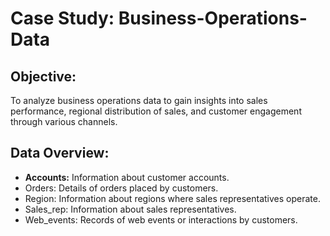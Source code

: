 # Case Study: Business-Operations-Data
## Objective:
To analyze business operations data to gain insights into sales performance, regional distribution of sales, and customer engagement through various channels.
## Data Overview:
- **Accounts:** Information about customer accounts.
- Orders: Details of orders placed by customers.
- Region: Information about regions where sales representatives operate.
- Sales_rep: Information about sales representatives.
- Web_events: Records of web events or interactions by customers.
